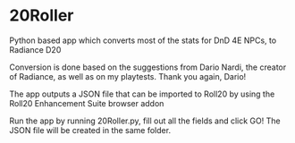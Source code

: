 # 20Roller
Python based app which converts most of the stats for DnD 4E NPCs, to Radiance D20

Conversion is done based on the suggestions from Dario Nardi, the creator of Radiance, as well as on my playtests. Thank you again, Dario!

The app outputs a JSON file that can be imported to Roll20 by using the Roll20 Enhancement Suite browser addon

Run the app by running 20Roller.py, fill out all the fields and click GO! The JSON file will be created in the same folder.
